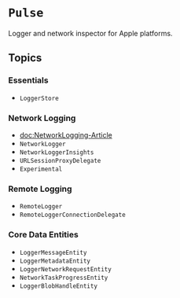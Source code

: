 # ``Pulse``

Logger and network inspector for Apple platforms.

## Topics

### Essentials

- ``LoggerStore``

### Network Logging

- <doc:NetworkLogging-Article>
- ``NetworkLogger``
- ``NetworkLoggerInsights``
- ``URLSessionProxyDelegate``
- ``Experimental``

### Remote Logging

- ``RemoteLogger``
- ``RemoteLoggerConnectionDelegate``

### Core Data Entities

- ``LoggerMessageEntity``
- ``LoggerMetadataEntity``
- ``LoggerNetworkRequestEntity``
- ``NetworkTaskProgressEntity``
- ``LoggerBlobHandleEntity``
